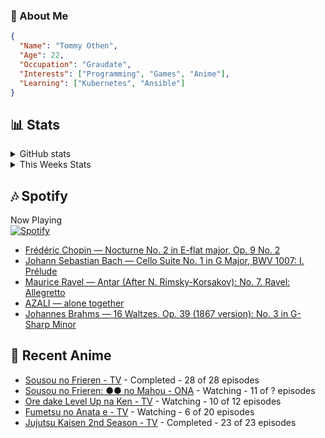 ### 👋 About Me
```json
{
  "Name": "Tommy Othen",
  "Age": 22,
  "Occupation": "Graudate",
  "Interests": ["Programming", "Games", "Anime"],
  "Learning": ["Kubernetes", "Ansible"]
}
```

## 📊 Stats
<details>
  <summary>GitHub stats</summary>
  <a href="https://github.com/anuraghazra/github-readme-stats">
    <img src="https://github-readme-stats.vercel.app/api?username=tommyothen&show_icons=true&count_private=true&hide=prs,issues">
  </a>
</details>

<details>
  <summary>This Weeks Stats</summary>
  <a href="https://github.com/anuraghazra/github-readme-stats">
    <img src="https://github-readme-stats.vercel.app/api/wakatime?username=tommyothen&cache_seconds=1800&custom_title=Top%20Languages">
  </a>
</details>

## 🎶 Spotify
Now Playing\
[![Spotify](https://novatorem-dasushiasian.vercel.app/api/spotify)](https://open.spotify.com/user/g90805640970)
<!-- LASTFM:START -->
* [Frédéric Chopin — Nocturne No. 2 in E-flat major, Op. 9 No. 2](https://www.last.fm/music/Fr%C3%A9d%C3%A9ric+Chopin/_/Nocturne+No.+2+in+E-flat+major,+Op.+9+No.+2)
* [Johann Sebastian Bach — Cello Suite No. 1 in G Major, BWV 1007: I. Prélude](https://www.last.fm/music/Johann+Sebastian+Bach/_/Cello+Suite+No.+1+in+G+Major,+BWV+1007:+I.+Pr%C3%A9lude)
* [Maurice Ravel — Antar &lpar;After N. Rimsky-Korsakov&rpar;: No. 7. Ravel: Allegretto](https://www.last.fm/music/Maurice+Ravel/_/Antar+&lpar;After+N.+Rimsky-Korsakov&rpar;:+No.+7.+Ravel:+Allegretto)
* [AZALI — alone together](https://www.last.fm/music/AZALI/_/alone+together)
* [Johannes Brahms — 16 Waltzes, Op. 39 &lpar;1867 version&rpar;: No. 3 in G-Sharp Minor](https://www.last.fm/music/Johannes+Brahms/_/16+Waltzes,+Op.+39+&lpar;1867+version&rpar;:+No.+3+in+G-Sharp+Minor)<!-- LASTFM:END -->

## 🗻 Recent Anime
<!-- ANIME-LIST:START -->
* [Sousou no Frieren - TV](https://myanimelist.net/anime/52991/Sousou_no_Frieren) - Completed - 28 of 28 episodes
* [Sousou no Frieren: ●● no Mahou - ONA](https://myanimelist.net/anime/56885/Sousou_no_Frieren__●●_no_Mahou) - Watching - 11 of ? episodes
* [Ore dake Level Up na Ken - TV](https://myanimelist.net/anime/52299/Ore_dake_Level_Up_na_Ken) - Watching - 10 of 12 episodes
* [Fumetsu no Anata e - TV](https://myanimelist.net/anime/41025/Fumetsu_no_Anata_e) - Watching - 6 of 20 episodes
* [Jujutsu Kaisen 2nd Season - TV](https://myanimelist.net/anime/51009/Jujutsu_Kaisen_2nd_Season) - Completed - 23 of 23 episodes<!-- ANIME-LIST:END -->
